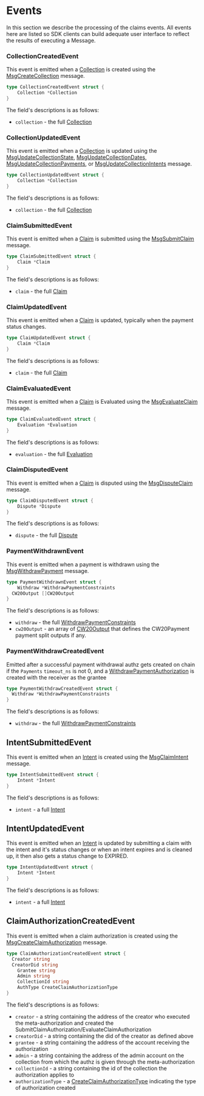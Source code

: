 # Events

In this section we describe the processing of the claims events. All events here are listed so SDK clients can build adequate user interface to reflect the results of executing a Message.

### CollectionCreatedEvent

This event is emitted when a [Collection](./02_state.md#collection) is created using the [MsgCreateCollection](./03_messages.md#msgcreatecollection) message.

```go
type CollectionCreatedEvent struct {
	Collection *Collection
}
```

The field's descriptions is as follows:

- `collection` - the full [Collection](02_state.md#collection)

### CollectionUpdatedEvent

This event is emitted when a [Collection](./02_state.md#collection) is updated using the [MsgUpdateCollectionState](./03_messages.md#msgupdatecollectionstate), [MsgUpdateCollectionDates](./03_messages.md#msgupdatecollectiondates), [MsgUpdateCollectionPayments](./03_messages.md#msgupdatecollectionpayments), or [MsgUpdateCollectionIntents](./03_messages.md#msgupdatecollectionintents) message.

```go
type CollectionUpdatedEvent struct {
	Collection *Collection
}
```

The field's descriptions is as follows:

- `collection` - the full [Collection](02_state.md#collection)

### ClaimSubmittedEvent

This event is emitted when a [Claim](./02_state.md#claim) is submitted using the [MsgSubmitClaim](./03_messages.md#msgsubmitclaim) message.

```go
type ClaimSubmittedEvent struct {
	Claim *Claim
}
```

The field's descriptions is as follows:

- `claim` - the full [Claim](02_state.md#claim)

### ClaimUpdatedEvent

This event is emitted when a [Claim](./02_state.md#claim) is updated, typically when the payment status changes.

```go
type ClaimUpdatedEvent struct {
	Claim *Claim
}
```

The field's descriptions is as follows:

- `claim` - the full [Claim](02_state.md#claim)

### ClaimEvaluatedEvent

This event is emitted when a [Claim](./02_state.md#claim) is Evaluated using the [MsgEvaluateClaim](./03_messages.md#msgevaluateclaim) message.

```go
type ClaimEvaluatedEvent struct {
	Evaluation *Evaluation
}
```

The field's descriptions is as follows:

- `evaluation` - the full [Evaluation](02_state.md#evaluation)

### ClaimDisputedEvent

This event is emitted when a [Claim](./02_state.md#claim) is disputed using the [MsgDisputeClaim](./03_messages.md#msgdisputeclaim) message.

```go
type ClaimDisputedEvent struct {
	Dispute *Dispute
}
```

The field's descriptions is as follows:

- `dispute` - the full [Dispute](02_state.md#dispute)

### PaymentWithdrawnEvent

This event is emitted when a payment is withdrawn using the [MsgWithdrawPayment](./03_messages.md#msgwithdrawpayment) message.

```go
type PaymentWithdrawnEvent struct {
	Withdraw *WithdrawPaymentConstraints
  CW20Output []CW20Output
}
```

The field's descriptions is as follows:

- `withdraw` - the full [WithdrawPaymentConstraints](02_state.md#withdrawpaymentconstraints)
- `cw20Output` - an array of [CW20Output](02_state.md#CW20Output) that defines the CW20Payment payment split outputs if any.

### PaymentWithdrawCreatedEvent

Emitted after a successful payment withdrawal authz gets created on chain if the `Payments` `timeout_ns` is not 0, and a [WithdrawPaymentAuthorization](02_state.md#withdrawpaymentauthorization) is created with the receiver as the grantee

```go
type PaymentWithdrawCreatedEvent struct {
  Withdraw *WithdrawPaymentConstraints
}
```

The field's descriptions is as follows:

- `withdraw` - the full [WithdrawPaymentConstraints](02_state.md#withdrawpaymentconstraints)

## IntentSubmittedEvent

This event is emitted when an [Intent](./02_state.md#intent) is created using the [MsgClaimIntent](./03_messages.md#msgclaimintent) message.

```go
type IntentSubmittedEvent struct {
	Intent *Intent
}
```

The field's descriptions is as follows:

- `intent` - a full [Intent](./02_state.md#intent)

## IntentUpdatedEvent

This event is emitted when an [Intent](./02_state.md#intent) is updated by submitting a claim with the intent and it's status changes or when an intent
expires and is cleaned up, it then also gets a status change to EXPIRED.

```go
type IntentUpdatedEvent struct {
	Intent *Intent
}
```

The field's descriptions is as follows:

- `intent` - a full [Intent](./02_state.md#intent)

## ClaimAuthorizationCreatedEvent

This event is emitted when a claim authorization is created using the [MsgCreateClaimAuthorization](./03_messages.md#msgcreateclaimauthorization) message.

```go
type ClaimAuthorizationCreatedEvent struct {
  Creator string
  CreatorDid string
	Grantee string
	Admin string
	CollectionId string
	AuthType CreateClaimAuthorizationType
}
```

The field's descriptions is as follows:

- `creator` - a string containing the address of the creator who executed the meta-authorization and created the SubmitClaimAuthorization/EvaluateClaimAuthorization
- `creatorDid` - a string containing the did of the creator as defined above
- `grantee` - a string containing the address of the account receiving the authorization
- `admin` - a string containing the address of the admin account on the collection from which the authz is given through the meta-authorization
- `collectionId` - a string containing the id of the collection the authorization applies to
- `authorizationType` - a [CreateClaimAuthorizationType](./02_state.md#createclaimauthorizationtype) indicating the type of authorization created
